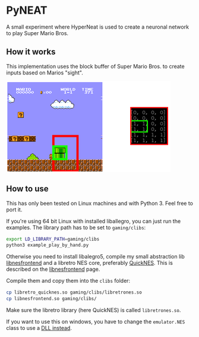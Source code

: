 # PyNEAT
A small experiment where HyperNeat is used to create a neuronal network to play Super Mario Bros.


## How it works
This implementation uses the block buffer of Super Mario Bros. to create inputs based on Marios "sight".

![Marios sight](res/inputs.png)

## How to use
This has only been tested on Linux machines and with Python 3. Feel free to port it.

If you're using 64 bit Linux with installed liballegro, you can just run the examples. The library path has to be set to ``gaming/clibs``:

```bash
export LD_LIBRARY_PATH=gaming/clibs
python3 example_play_by_hand.py
```

Otherwise you need to install libalegro5, compile my small abstraction lib [libnesfrontend](http://github.com/rugo/libnesfrontend) and a libretro NES core, preferably [QuickNES](https://github.com/libretro/QuickNES_Core). This is described on the [libnesfrontend](http://github.com/rugo/libnesfrontend) page. 

Compile them and copy them into the ``clibs`` folder:

```bash
cp libretro_quicknes.so gaming/clibs/libretrones.so
cp libnesfrontend.so gaming/clibs/
```

Make sure the libretro library (here QuickNES) is called ``libretrones.so``.

If you want to use this on windows, you have to change the ``emulator.NES`` class to use a [DLL instead](https://docs.python.org/3/library/ctypes.html#loading-dynamic-link-libraries).